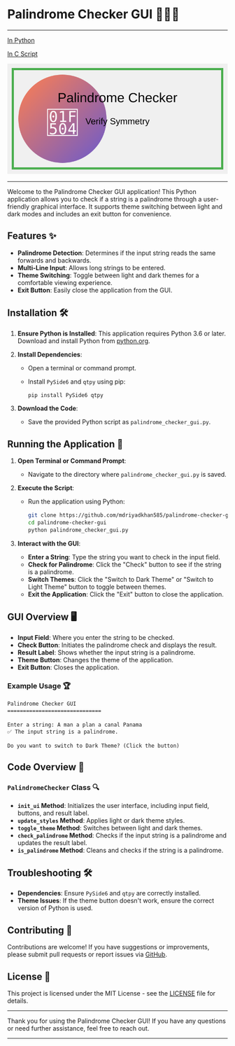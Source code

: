 # Palindrome Checker GUI 🕵️‍♂️🔄
---
[In Python](https://github.com/mdriyadkhan585/palindrome-checker-python)

[In C Script](https://github.com/mdriyadkhan585/palindrome-checker-c)

![Logo](logo.svg)

---
Welcome to the Palindrome Checker GUI application! This Python application allows you to check if a string is a palindrome through a user-friendly graphical interface. It supports theme switching between light and dark modes and includes an exit button for convenience.

## Features ✨

- **Palindrome Detection**: Determines if the input string reads the same forwards and backwards.
- **Multi-Line Input**: Allows long strings to be entered.
- **Theme Switching**: Toggle between light and dark themes for a comfortable viewing experience.
- **Exit Button**: Easily close the application from the GUI.

## Installation 🛠️

1. **Ensure Python is Installed**: This application requires Python 3.6 or later. Download and install Python from [python.org](https://www.python.org/).

2. **Install Dependencies**:
   - Open a terminal or command prompt.
   - Install `PySide6` and `qtpy` using pip:

     ```bash
     pip install PySide6 qtpy
     ```

3. **Download the Code**:
   - Save the provided Python script as `palindrome_checker_gui.py`.

## Running the Application 🚀

1. **Open Terminal or Command Prompt**:
   - Navigate to the directory where `palindrome_checker_gui.py` is saved.

2. **Execute the Script**:
   - Run the application using Python:

     ```bash
     git clone https://github.com/mdriyadkhan585/palindrome-checker-gui
     cd palindrome-checker-gui
     python palindrome_checker_gui.py
     ```

3. **Interact with the GUI**:
   - **Enter a String**: Type the string you want to check in the input field.
   - **Check for Palindrome**: Click the "Check" button to see if the string is a palindrome.
   - **Switch Themes**: Click the "Switch to Dark Theme" or "Switch to Light Theme" button to toggle between themes.
   - **Exit the Application**: Click the "Exit" button to close the application.

## GUI Overview 🖥️

- **Input Field**: Where you enter the string to be checked.
- **Check Button**: Initiates the palindrome check and displays the result.
- **Result Label**: Shows whether the input string is a palindrome.
- **Theme Button**: Changes the theme of the application.
- **Exit Button**: Closes the application.

### Example Usage 🏆

```plaintext
Palindrome Checker GUI
==============================

Enter a string: A man a plan a canal Panama
✅ The input string is a palindrome.

Do you want to switch to Dark Theme? (Click the button)
```

## Code Overview 📝

### `PalindromeChecker` Class 🔍

- **`init_ui` Method**: Initializes the user interface, including input field, buttons, and result label.
- **`update_styles` Method**: Applies light or dark theme styles.
- **`toggle_theme` Method**: Switches between light and dark themes.
- **`check_palindrome` Method**: Checks if the input string is a palindrome and updates the result label.
- **`is_palindrome` Method**: Cleans and checks if the string is a palindrome.

## Troubleshooting 🛠️

- **Dependencies**: Ensure `PySide6` and `qtpy` are correctly installed.
- **Theme Issues**: If the theme button doesn't work, ensure the correct version of Python is used.

## Contributing 🤝

Contributions are welcome! If you have suggestions or improvements, please submit pull requests or report issues via [GitHub](https://github.com/mdriyadkhan585).

## License 📜

This project is licensed under the MIT License - see the [LICENSE](LICENSE) file for details.

---

Thank you for using the Palindrome Checker GUI! If you have any questions or need further assistance, feel free to reach out.

---
